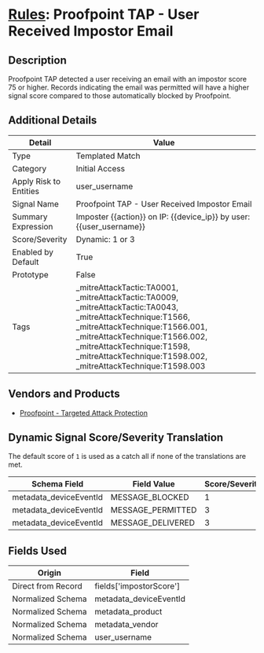 # [Rules](README.md): Proofpoint TAP - User Received Impostor Email

## Description
Proofpoint TAP detected a user receiving an email with an impostor score 75 or higher. Records indicating the email was permitted will have a higher signal score compared to those automatically blocked by Proofpoint.

## Additional Details
|Detail|Value|
|----|----|
|Type|Templated Match|
|Category|Initial Access|
|Apply Risk to Entities|user_username|
|Signal Name|Proofpoint TAP - User Received Impostor Email|
|Summary Expression|Imposter {{action}} on IP: {{device_ip}} by user: {{user_username}}|
|Score/Severity|Dynamic: 1 or 3|
|Enabled by Default|True|
|Prototype|False|
|Tags|_mitreAttackTactic:TA0001, _mitreAttackTactic:TA0009, _mitreAttackTactic:TA0043, _mitreAttackTechnique:T1566, _mitreAttackTechnique:T1566.001, _mitreAttackTechnique:T1566.002, _mitreAttackTechnique:T1598, _mitreAttackTechnique:T1598.002, _mitreAttackTechnique:T1598.003|
## Vendors and Products
- [Proofpoint - Targeted Attack Protection](../products/de3d4b6b-36a3-4436-8bfc-0561ac95037e.md)


## Dynamic Signal Score/Severity Translation

The default score of `1` is used as a catch all if none of the translations are met.

|Schema Field|Field Value|Score/Severity|
|------------|-----------|--------------|
|metadata_deviceEventId|MESSAGE_BLOCKED|1|
|metadata_deviceEventId|MESSAGE_PERMITTED|3|
|metadata_deviceEventId|MESSAGE_DELIVERED|3|
## Fields Used

|Origin|Field|
|----|----|
|Direct from Record|fields['impostorScore']|
|Normalized Schema|metadata_deviceEventId|
|Normalized Schema|metadata_product|
|Normalized Schema|metadata_vendor|
|Normalized Schema|user_username|


